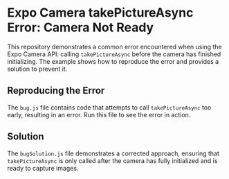 # Expo Camera takePictureAsync Error: Camera Not Ready

This repository demonstrates a common error encountered when using the Expo Camera API: calling `takePictureAsync` before the camera has finished initializing.  The example shows how to reproduce the error and provides a solution to prevent it.

## Reproducing the Error

The `bug.js` file contains code that attempts to call `takePictureAsync` too early, resulting in an error.  Run this file to see the error in action. 

## Solution

The `bugSolution.js` file demonstrates a corrected approach, ensuring that `takePictureAsync` is only called after the camera has fully initialized and is ready to capture images.